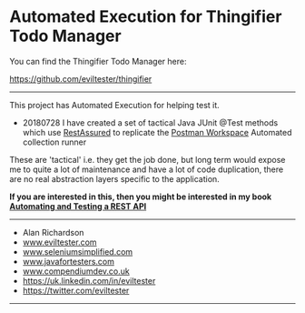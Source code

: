 # Automated Execution for Thingifier Todo Manager

You can find the Thingifier Todo Manager here:

https://github.com/eviltester/thingifier

---

This project has Automated Execution for helping test it.

- 20180728 I have created a set of tactical Java JUnit @Test methods which use [RestAssured](http://rest-assured.io/) to replicate the [Postman Workspace](https://github.com/eviltester/thingifier/blob/master/docs/rest_testing/TodoManagerThingifier.postman_collection.json) Automated collection runner

These are 'tactical' i.e. they get the job done, but long term would expose me to quite a lot of maintenance and have a lot of code duplication, there are no real abstraction layers specific to the application.

**If you are interested in this, then you might be interested in my book [Automating and Testing a REST API](https://www.compendiumdev.co.uk/page/tracksrestapibook)**

---

- Alan Richardson
- www.eviltester.com
- www.seleniumsimplified.com
- www.javafortesters.com
- www.compendiumdev.co.uk
- https://uk.linkedin.com/in/eviltester
- https://twitter.com/eviltester

---